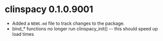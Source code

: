 # clinspacy 0.1.0.9001

* Added a `NEWS.md` file to track changes to the package.
* bind_* functions no longer run clinspacy_init() -- this should speed up load times
